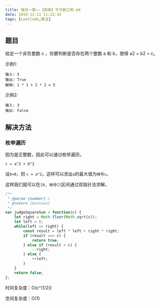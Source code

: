 ```yaml
---
title: 每日一题——【简单】平方数之和.md
date: 2019-12-11 11:22:34
tags: [LeetCode,算法]
---
```


## 题目
给定一个非负整数 c ，你要判断是否存在两个整数 a 和 b，使得 a2 + b2 = c。

示例1:
```
输入: 5
输出: True
解释: 1 * 1 + 2 * 2 = 5
```

示例2:
```
输入: 3
输出: False
```

## 解决方法
### 枚举遍历
因为是正整数，因此可以通过枚举遍历。

`c = a^2 + b^2`

设`b=0`，则 `c = a^2`，这样可以求出`a`的最大值为`根号c`。

这样我们就可以在`[0, 根号C]`区间通过双指针法求解。

```js
/**
 * @param {number} c
 * @return {boolean}
 */
var judgeSquareSum = function(c) {
    let right = Math.floor(Math.sqrt(c));
    let left = 0;
    while(left <= right) {
        const result = left * left + right * right;
        if (result === c) {
            return true;
        } else if (result > c) {
            --right;
        } else {
            ++left;
        }
    }
    return false;
};
```

时间复杂度：O(c^(1/2))

空间复杂度：O(1)